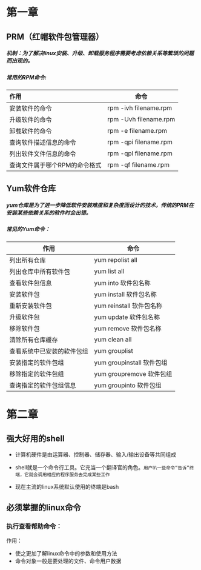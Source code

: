 # 第一章

## PRM（红帽软件包管理器）

##### 机制：为了解决linux安装、升级、卸载服务程序需要考虑依赖关系等繁琐的问题而出现的。

##### 常用的RPM命令:

| 作用                          | 命令                  |
| :---------------------------- | --------------------- |
| 安装软件的命令                | rpm -ivh filename.rpm |
| 升级软件的命令                | rpm -Uvh filename.rpm |
| 卸载软件的命令                | rpm -e filename.rpm   |
| 查询软件描述信息的命令        | rpm -qpi filename.rpm |
| 列出软件文件信息的命令        | rpm -qpl filename.rpm |
| 查询文件属于哪个RPM的命令格式 | rpm -qf filename.rpm  |

## Yum软件仓库

##### yum仓库是为了进一步降低软件安装难度和复杂度而设计的技术，传统的PRM在安装某些依赖关系的软件时会出错。

##### 常见的Yum命令：

| 作用                       | 命令                      |
| -------------------------- | ------------------------- |
| 列出所有仓库               | yum repolist all          |
| 列出仓库中所有软件包       | yum list all              |
| 查看软件包信息             | yum into 软件包名称       |
| 安装软件包                 | yum install 软件包名称    |
| 重新安装软件包             | yum reinstall 软件包名称  |
| 升级软件包                 | yum update 软件包名称     |
| 移除软件包                 | yum remove 软件包名称     |
| 清除所有仓库缓存           | yum clean all             |
| 查看系统中已安装的软件包组 | yum grouplist             |
| 安装指定的软件包组         | yum groupinstall 软件包组 |
| 移除指定的软件包组         | yum groupremove 软件包组  |
| 查询指定的软件包组信息     | yum groupinto 软件包组    |

# 第二章

## 强大好用的shell

- 计算机硬件是由运算器、控制器、储存器、输入/输出设备等共同组成

- shell就是一个命令行工具。它充当一个翻译官的角色。`用户叭一些命令“告诉”终端，它就会调用相应的程序服务去完成某些工作`

- 现在主流的linux系统默认使用的终端是bash

## 必须掌握的linux命令

### 执行查看帮助命令：

作用：

- 使之更加了解linux命令中的参数和使用方法
- 命令对象一般是要处理的文件、命令用户数据
